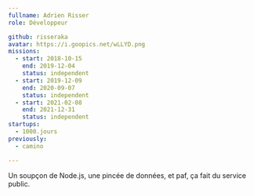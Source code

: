```yaml
---
fullname: Adrien Risser
role: Développeur

github: risseraka
avatar: https://i.goopics.net/wLLYD.png
missions:
  - start: 2018-10-15
    end: 2019-12-04
    status: independent
  - start: 2019-12-09
    end: 2020-09-07
    status: independent
  - start: 2021-02-08
    end: 2021-12-31
    status: independent
startups:
  - 1000.jours
previously:
  - camino

---
```


Un soupçon de Node.js, une pincée de données, et paf, ça fait du service public.
